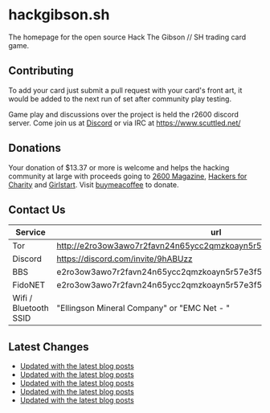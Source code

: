 # hackgibson.sh
The homepage for the open source Hack The Gibson // SH trading card game.


## Contributing

To add your card just submit a pull request with your card's front art, it would be added to the next run of set after community play testing.

Game play and discussions over the project is held the r2600 discord server. Come join us at [Discord](https://discord.com/invite/9hABUzz) or via IRC at https://www.scuttled.net/


## Donations

Your donation of $13.37 or more is welcome and helps the hacking community at large with proceeds going to [2600 Magazine](https://2600.com/), [Hackers for Charity](https://hackersforcharity.org) and [Girlstart](https://girlstart.org).  Visit [buymeacoffee](https://www.buymeacoffee.com/hackgibson.sh) to donate.


## Contact Us

Service | url
-|-
Tor | http://e2ro3ow3awo7r2favn24n65ycc2qmzkoayn5r57e3f56nvjwdcgg32ad.onion
Discord | https://discord.com/invite/9hABUzz
BBS | e2ro3ow3awo7r2favn24n65ycc2qmzkoayn5r57e3f56nvjwdcgg32ad.onion:23
FidoNET | e2ro3ow3awo7r2favn24n65ycc2qmzkoayn5r57e3f56nvjwdcgg32ad.onion:24554
Wifi / Bluetooth SSID | "Ellingson Mineral Company" or "EMC Net - <fidonet address>"

## Latest Changes
<!-- BLOG-POST-LIST:START -->
- [Updated with the latest blog posts](https://github.com/DFW2600/hackgibson.sh/commit/f72b7391e8a82db4a7c8f4989df257730b6d12a5)
- [Updated with the latest blog posts](https://github.com/DFW2600/hackgibson.sh/commit/8492503f50ebf9b6822d8f9d9b2f96609e59956c)
- [Updated with the latest blog posts](https://github.com/DFW2600/hackgibson.sh/commit/de2971d841b522c9cfbc358540d4d47e0d22c32a)
- [Updated with the latest blog posts](https://github.com/DFW2600/hackgibson.sh/commit/297af9595a1819022f17252e226e9c977cd7ecb7)
- [Updated with the latest blog posts](https://github.com/DFW2600/hackgibson.sh/commit/149f99129c0a0048f8deaf15fdc30399bff9d318)
<!-- BLOG-POST-LIST:END -->
